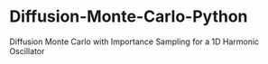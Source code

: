 # Diffusion-Monte-Carlo-Python
Diffusion Monte Carlo with Importance Sampling for a 1D Harmonic Oscillator
